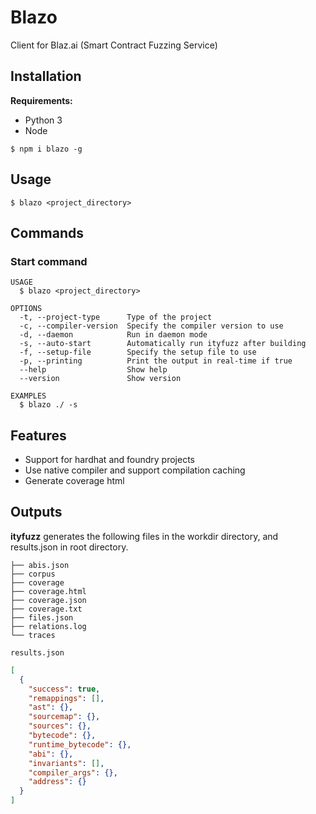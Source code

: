 # Blazo

Client for Blaz.ai (Smart Contract Fuzzing Service)

## Installation

**Requirements:**

- Python 3
- Node

```sh-session
$ npm i blazo -g
```

## Usage

```sh-session
$ blazo <project_directory>
```

## Commands

### Start command

```
USAGE
  $ blazo <project_directory>

OPTIONS
  -t, --project-type      Type of the project
  -c, --compiler-version  Specify the compiler version to use
  -d, --daemon            Run in daemon mode
  -s, --auto-start        Automatically run ityfuzz after building
  -f, --setup-file        Specify the setup file to use
  -p, --printing          Print the output in real-time if true
  --help                  Show help
  --version               Show version

EXAMPLES
  $ blazo ./ -s
```

## Features

- Support for hardhat and foundry projects
- Use native compiler and support compilation caching
- Generate coverage html

## Outputs

**ityfuzz** generates the following files in the workdir directory, and results.json in root directory.

```
├── abis.json
├── corpus
├── coverage
├── coverage.html
├── coverage.json
├── coverage.txt
├── files.json
├── relations.log
└── traces
```

`results.json`

```json
[
  {
    "success": true,
    "remappings": [],
    "ast": {},
    "sourcemap": {},
    "sources": {},
    "bytecode": {},
    "runtime_bytecode": {},
    "abi": {},
    "invariants": [],
    "compiler_args": {},
    "address": {}
  }
]
```

